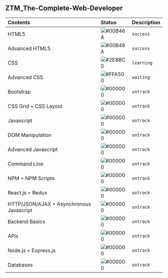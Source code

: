 ## ZTM_The-Complete-Web-Developer

| **Contents** | **Status** | **Description** |
| :----------- | :--------- | :-------------- |
| HTML5 | ![#00B48A](https://via.placeholder.com/10/00B48A?text=+) | `success`|
| Advanced HTML5 | ![#00B48A](https://via.placeholder.com/10/00B48A?text=+) | `success`|
| CSS | ![#2E8BC0](https://via.placeholder.com/10/2E8BC0?text=+) | `learning`|
| Advanced CSS | ![#FFA500](https://via.placeholder.com/10/FFA500?text=+) | `waiting`|
| Bootstrap | ![#000000](https://via.placeholder.com/10/000000?text=+) | `untrack`|
|  CSS Grid + CSS Layout | ![#000000](https://via.placeholder.com/10/000000?text=+) | `untrack`|
| Javascript | ![#000000](https://via.placeholder.com/10/000000?text=+) | `untrack`|
| DOM Manipulation | ![#000000](https://via.placeholder.com/10/000000?text=+) | `untrack`|
| Advanced Javascript | ![#000000](https://via.placeholder.com/10/000000?text=+) | `untrack`|
| Command Line | ![#000000](https://via.placeholder.com/10/000000?text=+) | `untrack`|
| NPM + NPM Scripts | ![#000000](https://via.placeholder.com/10/000000?text=+) | `untrack`|
| React.js + Redux | ![#000000](https://via.placeholder.com/10/000000?text=+) | `untrack`|
| HTTP/JSON/AJAX + Asynchronous Javascript | ![#000000](https://via.placeholder.com/10/000000?text=+) | `untrack`|
| Backend Basics | ![#000000](https://via.placeholder.com/10/000000?text=+) | `untrack`|
| APIs | ![#000000](https://via.placeholder.com/10/000000?text=+) | `untrack`|
| Node.js + Express.js | ![#000000](https://via.placeholder.com/10/000000?text=+) | `untrack`|
| Databases | ![#000000](https://via.placeholder.com/10/000000?text=+) | `untrack`|
